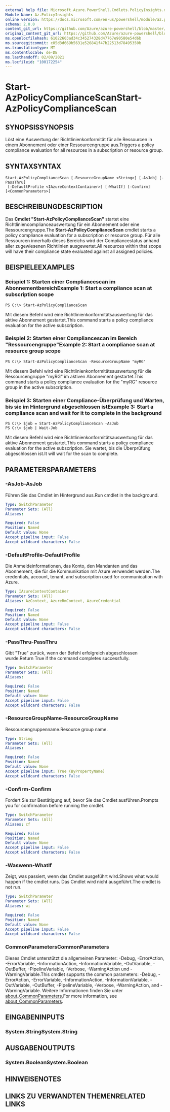 ```yaml
---
external help file: Microsoft.Azure.PowerShell.Cmdlets.PolicyInsights.dll-Help.xml
Module Name: Az.PolicyInsights
online version: https://docs.microsoft.com/en-us/powershell/module/az.policyinsights/start-azpolicycompliancescan
schema: 2.0.0
content_git_url: https://github.com/Azure/azure-powershell/blob/master/src/PolicyInsights/PolicyInsights/help/Start-AzPolicyComplianceScan.md
original_content_git_url: https://github.com/Azure/azure-powershell/blob/master/src/PolicyInsights/PolicyInsights/help/Start-AzPolicyComplianceScan.md
ms.openlocfilehash: 61022603ad34c345274328d47767e90580e54d6b
ms.sourcegitcommit: c05d3d669b5631e526841f47b22513d78495350b
ms.translationtype: MT
ms.contentlocale: de-DE
ms.lasthandoff: 02/09/2021
ms.locfileid: "100172254"
---
```

# <span data-ttu-id="c67e1-101">Start-AzPolicyComplianceScan</span><span class="sxs-lookup"><span data-stu-id="c67e1-101">Start-AzPolicyComplianceScan</span></span>

## <span data-ttu-id="c67e1-102">SYNOPSIS</span><span class="sxs-lookup"><span data-stu-id="c67e1-102">SYNOPSIS</span></span>
<span data-ttu-id="c67e1-103">Löst eine Auswertung der Richtlinienkonformität für alle Ressourcen in einem Abonnement oder einer Ressourcengruppe aus.</span><span class="sxs-lookup"><span data-stu-id="c67e1-103">Triggers a policy compliance evaluation for all resources in a subscription or resource group.</span></span>

## <span data-ttu-id="c67e1-104">SYNTAX</span><span class="sxs-lookup"><span data-stu-id="c67e1-104">SYNTAX</span></span>

```
Start-AzPolicyComplianceScan [-ResourceGroupName <String>] [-AsJob] [-PassThru]
 [-DefaultProfile <IAzureContextContainer>] [-WhatIf] [-Confirm] [<CommonParameters>]
```

## <span data-ttu-id="c67e1-105">BESCHREIBUNG</span><span class="sxs-lookup"><span data-stu-id="c67e1-105">DESCRIPTION</span></span>
<span data-ttu-id="c67e1-106">Das **Cmdlet "Start-AzPolicyComplianceScan"** startet eine Richtliniencomplianceauswertung für ein Abonnement oder eine Ressourcengruppe.</span><span class="sxs-lookup"><span data-stu-id="c67e1-106">The **Start-AzPolicyComplianceScan** cmdlet starts a policy compliance evaluation for a subscription or resource group.</span></span> <span data-ttu-id="c67e1-107">Für alle Ressourcen innerhalb dieses Bereichs wird der Compliancestatus anhand aller zugewiesenen Richtlinien ausgewertet.</span><span class="sxs-lookup"><span data-stu-id="c67e1-107">All resources within that scope will have their compliance state evaluated against all assigned policies.</span></span>

## <span data-ttu-id="c67e1-108">BEISPIELE</span><span class="sxs-lookup"><span data-stu-id="c67e1-108">EXAMPLES</span></span>

### <span data-ttu-id="c67e1-109">Beispiel 1: Starten einer Compliancescan im Abonnementbereich</span><span class="sxs-lookup"><span data-stu-id="c67e1-109">Example 1: Start a compliance scan at subscription scope</span></span>
```
PS C:\> Start-AzPolicyComplianceScan
```

<span data-ttu-id="c67e1-110">Mit diesem Befehl wird eine Richtlinienkonformitätsauswertung für das aktive Abonnement gestartet.</span><span class="sxs-lookup"><span data-stu-id="c67e1-110">This command starts a policy compliance evaluation for the active subscription.</span></span>

### <span data-ttu-id="c67e1-111">Beispiel 2: Starten einer Compliancescan im Bereich "Ressourcengruppe"</span><span class="sxs-lookup"><span data-stu-id="c67e1-111">Example 2: Start a compliance scan at resource group scope</span></span>
```
PS C:\> Start-AzPolicyComplianceScan -ResourceGroupName "myRG"
```

<span data-ttu-id="c67e1-112">Mit diesem Befehl wird eine Richtlinienkonformitätsauswertung für die Ressourcengruppe "myRG" im aktiven Abonnement gestartet.</span><span class="sxs-lookup"><span data-stu-id="c67e1-112">This command starts a policy compliance evaluation for the "myRG" resource group in the active subscription.</span></span>

### <span data-ttu-id="c67e1-113">Beispiel 3: Starten einer Compliance-Überprüfung und Warten, bis sie im Hintergrund abgeschlossen ist</span><span class="sxs-lookup"><span data-stu-id="c67e1-113">Example 3: Start a compliance scan and wait for it to complete in the background</span></span>
```
PS C:\> $job = Start-AzPolicyComplianceScan -AsJob
PS C:\> $job | Wait-Job
```

<span data-ttu-id="c67e1-114">Mit diesem Befehl wird eine Richtlinienkonformitätsauswertung für das aktive Abonnement gestartet.</span><span class="sxs-lookup"><span data-stu-id="c67e1-114">This command starts a policy compliance evaluation for the active subscription.</span></span> <span data-ttu-id="c67e1-115">Sie wartet, bis die Überprüfung abgeschlossen ist.</span><span class="sxs-lookup"><span data-stu-id="c67e1-115">It will wait for the scan to complete.</span></span>

## <span data-ttu-id="c67e1-116">PARAMETERS</span><span class="sxs-lookup"><span data-stu-id="c67e1-116">PARAMETERS</span></span>

### <span data-ttu-id="c67e1-117">-AsJob</span><span class="sxs-lookup"><span data-stu-id="c67e1-117">-AsJob</span></span>
<span data-ttu-id="c67e1-118">Führen Sie das Cmdlet im Hintergrund aus.</span><span class="sxs-lookup"><span data-stu-id="c67e1-118">Run cmdlet in the background.</span></span>

```yaml
Type: SwitchParameter
Parameter Sets: (All)
Aliases:

Required: False
Position: Named
Default value: None
Accept pipeline input: False
Accept wildcard characters: False
```

### <span data-ttu-id="c67e1-119">-DefaultProfile</span><span class="sxs-lookup"><span data-stu-id="c67e1-119">-DefaultProfile</span></span>
<span data-ttu-id="c67e1-120">Die Anmeldeinformationen, das Konto, den Mandanten und das Abonnement, die für die Kommunikation mit Azure verwendet werden.</span><span class="sxs-lookup"><span data-stu-id="c67e1-120">The credentials, account, tenant, and subscription used for communication with Azure.</span></span>

```yaml
Type: IAzureContextContainer
Parameter Sets: (All)
Aliases: AzContext, AzureRmContext, AzureCredential

Required: False
Position: Named
Default value: None
Accept pipeline input: False
Accept wildcard characters: False
```

### <span data-ttu-id="c67e1-121">-PassThru</span><span class="sxs-lookup"><span data-stu-id="c67e1-121">-PassThru</span></span>
<span data-ttu-id="c67e1-122">Gibt "True" zurück, wenn der Befehl erfolgreich abgeschlossen wurde.</span><span class="sxs-lookup"><span data-stu-id="c67e1-122">Return True if the command completes successfully.</span></span>

```yaml
Type: SwitchParameter
Parameter Sets: (All)
Aliases:

Required: False
Position: Named
Default value: None
Accept pipeline input: False
Accept wildcard characters: False
```

### <span data-ttu-id="c67e1-123">-ResourceGroupName</span><span class="sxs-lookup"><span data-stu-id="c67e1-123">-ResourceGroupName</span></span>
<span data-ttu-id="c67e1-124">Ressourcengruppenname.</span><span class="sxs-lookup"><span data-stu-id="c67e1-124">Resource group name.</span></span>

```yaml
Type: String
Parameter Sets: (All)
Aliases:

Required: False
Position: Named
Default value: None
Accept pipeline input: True (ByPropertyName)
Accept wildcard characters: False
```

### <span data-ttu-id="c67e1-125">-Confirm</span><span class="sxs-lookup"><span data-stu-id="c67e1-125">-Confirm</span></span>
<span data-ttu-id="c67e1-126">Fordert Sie zur Bestätigung auf, bevor Sie das Cmdlet ausführen.</span><span class="sxs-lookup"><span data-stu-id="c67e1-126">Prompts you for confirmation before running the cmdlet.</span></span>

```yaml
Type: SwitchParameter
Parameter Sets: (All)
Aliases: cf

Required: False
Position: Named
Default value: None
Accept pipeline input: False
Accept wildcard characters: False
```

### <span data-ttu-id="c67e1-127">-Waswenn</span><span class="sxs-lookup"><span data-stu-id="c67e1-127">-WhatIf</span></span>
<span data-ttu-id="c67e1-128">Zeigt, was passiert, wenn das Cmdlet ausgeführt wird.</span><span class="sxs-lookup"><span data-stu-id="c67e1-128">Shows what would happen if the cmdlet runs.</span></span>
<span data-ttu-id="c67e1-129">Das Cmdlet wird nicht ausgeführt.</span><span class="sxs-lookup"><span data-stu-id="c67e1-129">The cmdlet is not run.</span></span>

```yaml
Type: SwitchParameter
Parameter Sets: (All)
Aliases: wi

Required: False
Position: Named
Default value: None
Accept pipeline input: False
Accept wildcard characters: False
```

### <span data-ttu-id="c67e1-130">CommonParameters</span><span class="sxs-lookup"><span data-stu-id="c67e1-130">CommonParameters</span></span>
<span data-ttu-id="c67e1-131">Dieses Cmdlet unterstützt die allgemeinen Parameter: -Debug, -ErrorAction, -ErrorVariable, -InformationAction, -InformationVariable, -OutVariable, -OutBuffer, -PipelineVariable, -Verbose, -WarningAction und -WarningVariable.</span><span class="sxs-lookup"><span data-stu-id="c67e1-131">This cmdlet supports the common parameters: -Debug, -ErrorAction, -ErrorVariable, -InformationAction, -InformationVariable, -OutVariable, -OutBuffer, -PipelineVariable, -Verbose, -WarningAction, and -WarningVariable.</span></span> <span data-ttu-id="c67e1-132">Weitere Informationen finden Sie unter [about_CommonParameters.](http://go.microsoft.com/fwlink/?LinkID=113216)</span><span class="sxs-lookup"><span data-stu-id="c67e1-132">For more information, see [about_CommonParameters](http://go.microsoft.com/fwlink/?LinkID=113216).</span></span>

## <span data-ttu-id="c67e1-133">EINGABEN</span><span class="sxs-lookup"><span data-stu-id="c67e1-133">INPUTS</span></span>

### <span data-ttu-id="c67e1-134">System.String</span><span class="sxs-lookup"><span data-stu-id="c67e1-134">System.String</span></span>

## <span data-ttu-id="c67e1-135">AUSGABEN</span><span class="sxs-lookup"><span data-stu-id="c67e1-135">OUTPUTS</span></span>

### <span data-ttu-id="c67e1-136">System.Boolean</span><span class="sxs-lookup"><span data-stu-id="c67e1-136">System.Boolean</span></span>

## <span data-ttu-id="c67e1-137">HINWEISE</span><span class="sxs-lookup"><span data-stu-id="c67e1-137">NOTES</span></span>

## <span data-ttu-id="c67e1-138">LINKS ZU VERWANDTEN THEMEN</span><span class="sxs-lookup"><span data-stu-id="c67e1-138">RELATED LINKS</span></span>
